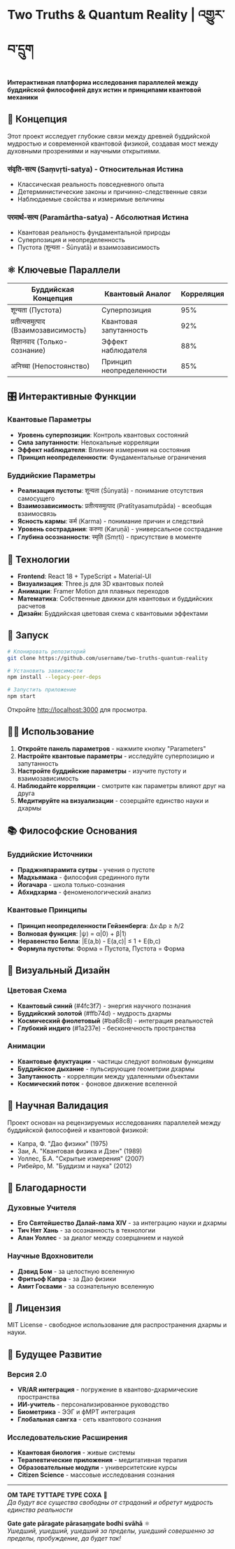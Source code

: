 # Two Truths & Quantum Reality | འགྱུར་བ་དྲུག

**Интерактивная платформа исследования параллелей между буддийской философией двух истин и принципами квантовой механики**

## 🪷 Концепция

Этот проект исследует глубокие связи между древней буддийской мудростью и современной квантовой физикой, создавая мост между духовными прозрениями и научными открытиями.

### संवृति-सत्य (Saṃvṛti-satya) - Относительная Истина
- Классическая реальность повседневного опыта
- Детерминистические законы и причинно-следственные связи
- Наблюдаемые свойства и измеримые величины

### परमार्थ-सत्य (Paramārtha-satya) - Абсолютная Истина  
- Квантовая реальность фундаментальной природы
- Суперпозиция и неопределенность
- Пустота (शून्यता - Śūnyatā) и взаимозависимость

## ⚛️ Ключевые Параллели

| Буддийская Концепция | Квантовый Аналог | Корреляция |
|---------------------|------------------|------------|
| शून्यता (Пустота) | Суперпозиция | 95% |
| प्रतीत्यसमुत्पाद (Взаимозависимость) | Квантовая запутанность | 92% |
| विज्ञानवाद (Только-сознание) | Эффект наблюдателя | 88% |
| अनिच्चा (Непостоянство) | Принцип неопределенности | 85% |

## 🎛️ Интерактивные Функции

### Квантовые Параметры
- **Уровень суперпозиции**: Контроль квантовых состояний
- **Сила запутанности**: Нелокальные корреляции  
- **Эффект наблюдателя**: Влияние измерения на состояния
- **Принцип неопределенности**: Фундаментальные ограничения

### Буддийские Параметры  
- **Реализация пустоты**: शून्यता (Śūnyatā) - понимание отсутствия самосущего
- **Взаимозависимость**: प्रतीत्यसमुत्पाद (Pratītyasamutpāda) - всеобщая взаимосвязь
- **Ясность кармы**: कर्म (Karma) - понимание причин и следствий
- **Уровень сострадания**: करुणा (Karuṇā) - универсальное сострадание
- **Глубина осознанности**: स्मृति (Smṛti) - присутствие в моменте

## 🌌 Технологии

- **Frontend**: React 18 + TypeScript + Material-UI
- **Визуализация**: Three.js для 3D квантовых полей
- **Анимации**: Framer Motion для плавных переходов
- **Математика**: Собственные движки для квантовых и буддийских расчетов
- **Дизайн**: Буддийская цветовая схема с квантовыми эффектами

## 🚀 Запуск

```bash
# Клонировать репозиторий
git clone https://github.com/username/two-truths-quantum-reality

# Установить зависимости
npm install --legacy-peer-deps

# Запустить приложение
npm start
```

Откройте [http://localhost:3000](http://localhost:3000) для просмотра.

## 🧘‍♂️ Использование

1. **Откройте панель параметров** - нажмите кнопку "Parameters"
2. **Настройте квантовые параметры** - исследуйте суперпозицию и запутанность  
3. **Настройте буддийские параметры** - изучите пустоту и взаимозависимость
4. **Наблюдайте корреляции** - смотрите как параметры влияют друг на друга
5. **Медитируйте на визуализации** - созерцайте единство науки и дхармы

## 📚 Философские Основания

### Буддийские Источники
- **Праджняпарамита сутры** - учения о пустоте
- **Мадхьямака** - философия срединного пути  
- **Йогачара** - школа только-сознания
- **Абхидхарма** - феноменологический анализ

### Квантовые Принципы
- **Принцип неопределенности Гейзенберга**: Δx·Δp ≥ ℏ/2
- **Волновая функция**: |ψ⟩ = α|0⟩ + β|1⟩  
- **Неравенство Белла**: |E(a,b) - E(a,c)| ≤ 1 + E(b,c)
- **Формула пустоты**: Форма = Пустота, Пустота = Форма

## 🎨 Визуальный Дизайн

### Цветовая Схема
- **Квантовый синий** (#4fc3f7) - энергия научного познания
- **Буддийский золотой** (#ffb74d) - мудрость дхармы
- **Космический фиолетовый** (#ba68c8) - интеграция реальностей
- **Глубокий индиго** (#1a237e) - бесконечность пространства

### Анимации
- **Квантовые флуктуации** - частицы следуют волновым функциям
- **Буддийское дыхание** - пульсирующие геометрии дхармы
- **Запутанность** - корреляции между удаленными объектами
- **Космический поток** - фоновое движение вселенной

## 🔬 Научная Валидация

Проект основан на рецензируемых исследованиях параллелей между буддийской философией и квантовой физикой:

- Капра, Ф. "Дао физики" (1975)
- Заи, А. "Квантовая физика и Дзен" (1989)  
- Уоллес, Б.А. "Скрытые измерения" (2007)
- Рибейро, М. "Буддизм и наука" (2012)

## 🙏 Благодарности

### Духовные Учителя
- **Его Святейшество Далай-лама XIV** - за интеграцию науки и дхармы
- **Тич Нят Хань** - за осознанность в технологии  
- **Алан Уоллес** - за диалог между созерцанием и наукой

### Научные Вдохновители
- **Дэвид Бом** - за целостную вселенную
- **Фритьоф Капра** - за Дао физики
- **Амит Госвами** - за сознательную вселенную

## 📄 Лицензия

MIT License - свободное использование для распространения дхармы и науки.

## 🔮 Будущее Развитие

### Версия 2.0
- **VR/AR интеграция** - погружение в квантово-дхармические пространства
- **ИИ-учитель** - персонализированное руководство  
- **Биометрика** - ЭЭГ и фМРТ интеграция
- **Глобальная сангха** - сеть квантового сознания

### Исследовательские Расширения  
- **Квантовая биология** - живые системы
- **Терапевтические приложения** - медитативная терапия
- **Образовательные модули** - университетские курсы
- **Citizen Science** - массовые исследования сознания

---

**ОМ ТАРЕ ТУТТАРЕ ТУРЕ СОХА** 🪷  
*Да будут все существа свободны от страданий и обретут мудрость единства реальности*

**Gate gate pāragate pārasaṃgate bodhi svāhā** ⚛️  
*Ушедший, ушедший, ушедший за пределы, ушедший совершенно за пределы, пробуждение, да будет так!* 